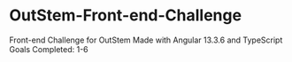 # OutStem-Front-end-Challenge
Front-end Challenge for OutStem
Made with Angular 13.3.6 and TypeScript
Goals Completed: 1-6
